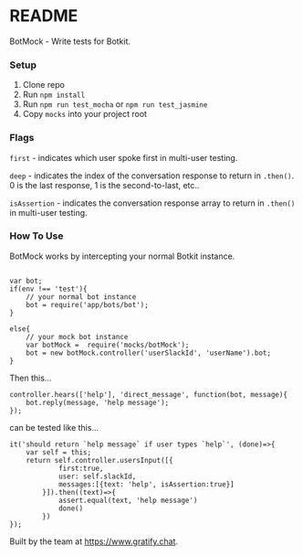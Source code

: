 # README #

BotMock - Write tests for Botkit.

### Setup ###

1. Clone repo
2. Run `npm install`
3. Run `npm run test_mocha` or `npm run test_jasmine`
4. Copy `mocks` into your project root

### Flags ###
`first` - indicates which user spoke first in multi-user testing.

`deep` - indicates the index of the conversation response to return in `.then()`. 0 is the last response, 1 is the second-to-last, etc..

`isAssertion` - indicates the conversation response array to return in `.then()` in multi-user testing. 

### How To Use ###

BotMock works by intercepting your normal Botkit instance.

```

var bot;
if(env !== 'test'){
    // your normal bot instance
    bot = require('app/bots/bot');
}

else{
    // your mock bot instance
    var botMock =  require('mocks/botMock');
    bot = new botMock.controller('userSlackId', 'userName').bot;
}
```

Then this...

```
controller.hears(['help'], 'direct_message', function(bot, message){
    bot.reply(message, 'help message');
});
```

can be tested like this...

```
it('should return `help message` if user types `help`', (done)=>{
	var self = this;
	return self.controller.usersInput([{
            first:true,
            user: self.slackId,
            messages:[{text: 'help', isAssertion:true}]
        }]).then((text)=>{
            assert.equal(text, 'help message')
            done()
        })
});
```

Built by the team at https://www.gratify.chat.
